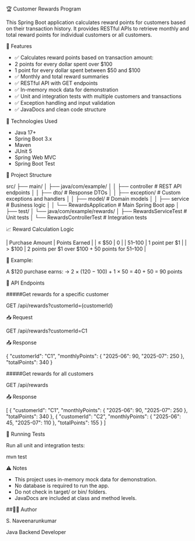 🏆 Customer Rewards Program

This Spring Boot application calculates reward points for customers based on their transaction history. It provides RESTful APIs to retrieve monthly and total reward points for individual customers or all customers.

📌 Features
- ✅ Calculates reward points based on transaction amount:
- 2 points for every dollar spent over $100
- 1 point for every dollar spent between $50 and $100
- ✅ Monthly and total reward summaries
- ✅ RESTful API with GET endpoints
- ✅ In-memory mock data for demonstration
- ✅ Unit and integration tests with multiple customers and transactions
- ✅ Exception handling and input validation
- ✅ JavaDocs and clean code structure


🚀 Technologies Used
- Java 17+
- Spring Boot 3.x
- Maven
- JUnit 5
- Spring Web MVC
- Spring Boot Test

📂 Project Structure

src/
├── main/
│   ├── java/com/example/
│   │   ├── controller          # REST API endpoints
│   │   ├── dto/                # Response DTOs
│   │   ├── exception/          # Custom exceptions and handlers
│   │   ├── model/              # Domain models
│   │   ├── service             # Business logic
│   │   └── RewardsApplication  # Main Spring Boot app
│
├── test/
│   └── java/com/example/rewards/
│       ├── RewardsServiceTest      # Unit tests
│       └── RewardsControllerTest   # Integration tests


📈 Reward Calculation Logic

| Purchase Amount | Points Earned | 
| ≤ $50 | 0 | 
| $51–$100 | 1 point per $1 | 
| > $100 | 2 points per $1 over $100 + 50 points for $51–$100 | 


🧮 Example:

A $120 purchase earns:
→ 2 × (120 − 100) + 1 × 50 = 40 + 50 = 90 points


🔗 API Endpoints

#####Get rewards for a specific customer

GET /api/rewards?customerId={customerId}

📥 Request

GET /api/rewards?customerId=C1

📤 Response

{
  "customerId": "C1",
  "monthlyPoints": {
    "2025-06": 90,
    "2025-07": 250
  },
  "totalPoints": 340
}

#####Get rewards for all customers

GET /api/rewards

📤 Response

[
  {
    "customerId": "C1",
    "monthlyPoints": {
      "2025-06": 90,
      "2025-07": 250
    },
    "totalPoints": 340
  },
  {
    "customerId": "C2",
    "monthlyPoints": {
      "2025-06": 45,
      "2025-07": 110
    },
    "totalPoints": 155
  }
]

🧪 Running Tests

Run all unit and integration tests:

mvn test

⚠️ Notes

- This project uses in-memory mock data for demonstration.
- No database is required to run the app.
- Do not check in target/ or bin/ folders.
- JavaDocs are included at class and method levels.

##👨‍💻 Author

S. Naveenarunkumar


Java Backend Developer

